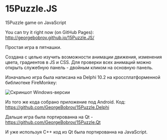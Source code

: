 # 15Puzzle.JS
15Puzzle game on JavaScript

You can try it right now (on GitHub Pages):
http://georgebobrov.github.io/15Puzzle.JS/

Простая игра в пятнашки.

Создана с целью изучить возможности анимации движения, изменения цвета, градиентов в JS и CSS.
Для проверки всех анимаций можно открыть служебную панель - двойным кликом на основную панель. 

Изначально игра была написана на Delphi 10.2 на кроссплатформенной библиотеке FireMonkey:

![Скриншот Windows-версии](https://github.com/GeorgeBobrov/Puzzle15.Delphi/blob/master/15Puzzle_Windows.png)

Из того же кода собрано приложение под Android. Код:
https://github.com/GeorgeBobrov/15Puzzle.Delphi

Дальше игра была портированна на Qt - https://github.com/GeorgeBobrov/15Puzzle.Qt

И уже используя C++ код из Qt была портированна на JavaScript.

